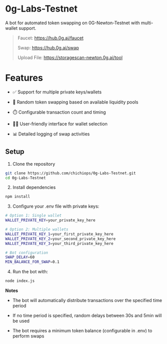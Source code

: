 # 0g-Labs-Testnet

A bot for automated token swapping on 0G-Newton-Testnet with multi-wallet support.

> Faucet: https://hub.0g.ai/faucet
> 
> Swap: https://hub.0g.ai/swap
> 
> Upload File: https://storagescan-newton.0g.ai/tool
> 
# Features

- ✅ Support for multiple private keys/wallets

- 🔄 Random token swapping based on available liquidity pools

- ⏱️ Configurable transaction count and timing

- 👨‍💻 User-friendly interface for wallet selection

- 📊 Detailed logging of swap activities

## Setup

1. Clone the repository
```bash
git clone https://github.com/chichiops/0g-Labs-Testnet.git
cd 0g-Labs-Testnet
```
2. Install dependencies
```bash
npm install
```
3. Configure your .env file with private keys:
```bash
# Option 1: Single wallet
WALLET_PRIVATE_KEY=your_private_key_here

# Option 2: Multiple wallets
WALLET_PRIVATE_KEY_1=your_first_private_key_here
WALLET_PRIVATE_KEY_2=your_second_private_key_here
WALLET_PRIVATE_KEY_3=your_third_private_key_here

# Bot configuration
SWAP_DELAY=60
MIN_BALANCE_FOR_SWAP=0.1
```
4. Run the bot with:
```bash
node index.js
```

**Notes**

- The bot will automatically distribute transactions over the specified time period

- If no time period is specified, random delays between 30s and 5min will be used

- The bot requires a minimum token balance (configurable in .env) to perform swaps
